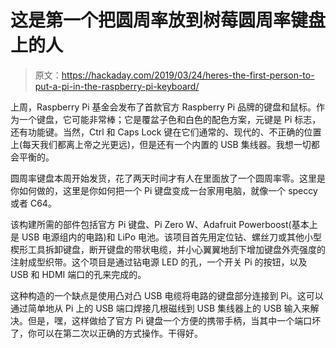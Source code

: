 # 这是第一个把圆周率放到树莓圆周率键盘上的人

> 原文：<https://hackaday.com/2019/03/24/heres-the-first-person-to-put-a-pi-in-the-raspberry-pi-keyboard/>

上周，Raspberry Pi 基金会发布了首款官方 Raspberry Pi 品牌的键盘和鼠标。作为一个键盘，它可能非常棒；它是覆盆子色和白色的配色方案，元键是 Pi 标志，还有功能键。当然，Ctrl 和 Caps Lock 键在它们通常的、现代的、不正确的位置上(每天我们都离上帝之光更远)，但是还有一个内置的 USB 集线器。我想一切都会平衡的。

圆周率键盘本周开始发货，花了两天时间才有人在里面放了一个圆周率零。这里是你如何做的，这里是你如何把一个 Pi 键盘变成一台家用电脑，就像一个 speccy 或者 C64。

该构建所需的部件包括官方 Pi 键盘、Pi Zero W、Adafruit Powerboost(基本上是 USB 电源组内的电路)和 LiPo 电池。该项目首先用定位钻、螺丝刀或其他小型楔形工具拆卸键盘，断开键盘的带状电缆，并小心翼翼地刮下增加键盘外壳强度的注射成型织带。这个项目是通过钻电源 LED 的孔，一个开关 Pi 的按钮，以及 USB 和 HDMI 端口的孔来完成的。

这种构造的一个缺点是使用凸对凸 USB 电缆将电路的键盘部分连接到 Pi。这可以通过简单地从 Pi 上的 USB 端口焊接几根磁线到 USB 集线器上的 USB 输入来解决。但是，嘿，这样做给了官方 Pi 键盘一个方便的携带手柄，当其中一个端口坏了，你可以在第二次以正确的方式操作。干得好。